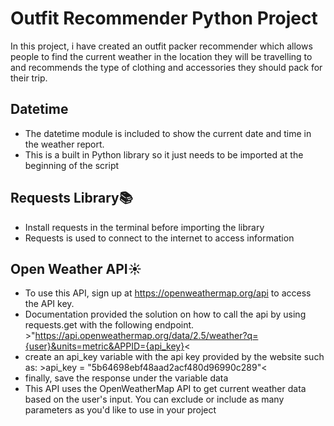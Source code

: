 # Outfit Recommender Python Project
In this project, i have created an outfit packer recommender which allows people to find the current weather in the location they will be travelling to and recommends the type of clothing and accessories they should pack for their trip.

## Datetime

- The datetime module is included to show the current date and time in the weather report.
- This is a built in Python library so it just needs to be imported at the beginning of the script

## Requests Library📚
- Install requests in the terminal before importing the library
- Requests is used to connect to the internet to access information

## Open Weather API☀️

- To use this API, sign up at https://openweathermap.org/api to access the API key.
- Documentation provided the solution on how to call the api by using requests.get with the following endpoint. >"https://api.openweathermap.org/data/2.5/weather?q={user}&units=metric&APPID={api_key}<
- create an api_key variable with the api key provided by the website such as: >api_key = "5b64698ebf48aad2acf480d96990c289"<
- finally, save the response under the variable data
- This API uses the OpenWeatherMap API to get current weather data based on the user's input. You can exclude or include as many parameters as you'd like to use in your project

